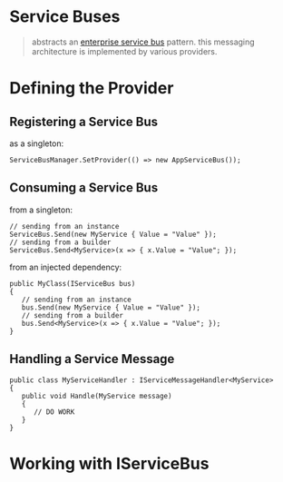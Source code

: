 ﻿# Service Buses
> abstracts an [enterprise service bus](http://en.wikipedia.org/wiki/Enterprise_service_bus "Enterprise service bus") pattern. this messaging architecture is implemented by various providers.




# Defining the Provider

## Registering a Service Bus

as a singleton:
   
	ServiceBusManager.SetProvider(() => new AppServiceBus());

## Consuming a Service Bus

from a singleton:

	// sending from an instance
	ServiceBus.Send(new MyService { Value = "Value" });
	// sending from a builder
	ServiceBus.Send<MyService>(x => { x.Value = "Value"; });

from an injected dependency:

	public MyClass(IServiceBus bus)
	{
	   // sending from an instance
	   bus.Send(new MyService { Value = "Value" });
	   // sending from a builder
	   bus.Send<MyService>(x => { x.Value = "Value"; });
	}

## Handling a Service Message

	public class MyServiceHandler : IServiceMessageHandler<MyService>
	{
	   public void Handle(MyService message)
	   {
		  // DO WORK
	   }
	}




# Working with IServiceBus